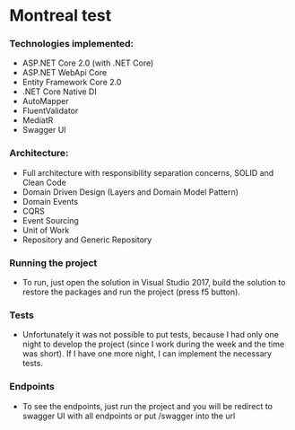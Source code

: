 # Montreal test

### Technologies implemented:
- ASP.NET Core 2.0 (with .NET Core)
- ASP.NET WebApi Core
- Entity Framework Core 2.0
- .NET Core Native DI
- AutoMapper
- FluentValidator
- MediatR
- Swagger UI

### Architecture:
- Full architecture with responsibility separation concerns, SOLID and Clean Code
- Domain Driven Design (Layers and Domain Model Pattern)
- Domain Events
- CQRS
- Event Sourcing
- Unit of Work
- Repository and Generic Repository

### Running the project
- To run, just open the solution in Visual Studio 2017, build the solution to restore the packages and run the project (press f5 button).


### Tests
- Unfortunately it was not possible to put tests, because I had only one night to develop the project (since I work during the week and the time was short). If I have one more night, I can implement the necessary tests.

### Endpoints
- To see the endpoints, just run the project and you will be redirect to swagger UI with all endpoints or put /swagger into the url
